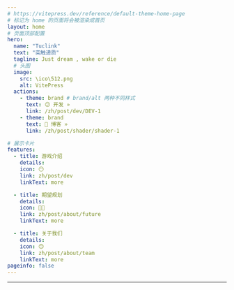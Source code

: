 ```yaml
---
# https://vitepress.dev/reference/default-theme-home-page
# 标记为 home 的页面将会被渲染成首页
layout: home
# 页面顶部配置
hero:
  name: "Tuclink"
  text: "突触递质"
  tagline: Just dream , wake or die
  # 头图
  image:
    src: \ico\512.png
    alt: VitePress
  actions:
    - theme: brand # brand/alt 两种不同样式
      text: 😕 开发 »
      link: /zh/post/dev/DEV-1
    - theme: brand
      text: 🫤 博客 »
      link: /zh/post/shader/shader-1

# 展示卡片
features:
  - title: 游戏介绍
    details:
    icon: 😶
    link: zh/post/dev
    linkText: more

  - title: 期望规划
    details:
    icon: 😶‍🌫️
    link: zh/post/about/future
    linkText: more

  - title: 关于我们
    details:
    icon: 🙃
    link: zh/post/about/team
    linkText: more
pageinfo: false
---
```


---

<script setup>
  import { ref } from "vue";
  import BackgroundShader from "../../.vitepress/theme/vue/BackgroundShader.vue";
import TagList from "../../.vitepress/theme/vue/Tag.vue";
</script>

<BackgroundShader />


<TagList />